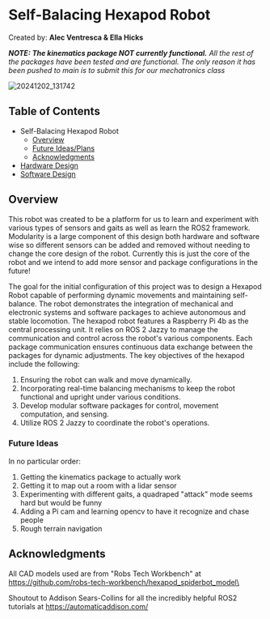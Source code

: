 # Self-Balacing Hexapod Robot
Created by: **Alec Ventresca & Ella Hicks**  

***NOTE: The kinematics package NOT currently functional.** All the rest of the packages have been tested and are functional. The only reason it has been pushed to main is to submit this for our mechatronics class*

![20241202_131742](https://github.com/user-attachments/assets/5de234e7-d59f-4bf5-8e5d-8d2eb02bb3d5)



## Table of Contents
 - Self-Balacing Hexapod Robot
   - [Overview](#overview)
   - [Future Ideas/Plans](#future-ideas)
   - [Acknowledgments](#acknowledgments)
- [Hardware Design](hardware/README.md)
- [Software Design](ros2_ws/README.md)


## Overview
This robot was created to be a platform for us to learn and experiment with various types of sensors and gaits as well as learn the ROS2 framework. Modularity is a large component of this design both hardware and software wise so different sensors can be added and removed without needing to change the core design of the robot. Currently this is just the core of the robot and we intend to add more sensor and package configurations in the future!  

The goal for the initial configuration of this project was to design a Hexapod Robot capable of performing dynamic movements and maintaining self-balance. The robot demonstrates the integration of mechanical and electronic systems and software packages to achieve autonomous and stable locomotion. The hexapod robot features a Raspberry Pi 4b as the central processing unit. It relies on ROS 2 Jazzy to manage the communication and control across the robot's various components. Each package communication ensures continuous data exchange between the packages for dynamic adjustments. The key objectives of the hexapod include the following:

1. Ensuring the robot can walk and move dynamically.
2. Incorporating real-time balancing mechanisms to keep the robot functional and upright under various conditions.
3. Develop modular software packages for control, movement computation, and sensing.
4. Utilize ROS 2 Jazzy to coordinate the robot's operations.

### Future Ideas
In no particular order:
1. Getting the kinematics package to actually work
2. Getting it to map out a room with a lidar sensor
3. Experimenting with different gaits, a quadraped "attack" mode seems hard but would be funny
4. Adding a Pi cam and learning opencv to have it recognize and chase people
5. Rough terrain navigation


## Acknowledgments
All CAD models used are from "Robs Tech Workbench" at https://github.com/robs-tech-workbench/hexapod_spiderbot_model\  
  
Shoutout to Addison Sears-Collins for all the incredibly helpful ROS2 tutorials at https://automaticaddison.com/


